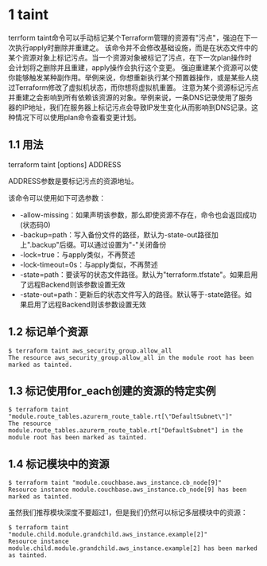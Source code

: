 
# 1 taint

terrform taint命令可以手动标记某个Terraform管理的资源有"污点"，强迫在下一次执行apply时删除并重建之。
该命令并不会修改基础设施，而是在状态文件中的某个资源对象上标记污点。当一个资源对象被标记了污点，在下一次plan操作时会计划将之删除并且重建，apply操作会执行这个变更。
强迫重建某个资源可以使你能够触发某种副作用。举例来说，你想重新执行某个预置器操作，或是某些人绕过Terraform修改了虚拟机状态，而你想将虚拟机重置。
注意为某个资源标记污点并重建之会影响到所有依赖该资源的对象。举例来说，一条DNS记录使用了服务器的IP地址，我们在服务器上标记污点会导致IP发生变化从而影响到DNS记录。这种情况下可以使用plan命令查看变更计划。

## 1.1 用法

terraform taint [options] ADDRESS

ADDRESS参数是要标记污点的资源地址。

该命令可以使用如下可选参数：

- -allow-missing：如果声明该参数，那么即使资源不存在，命令也会返回成功(状态码0)
- -backup=path：写入备份文件的路径，默认为-state-out路径加上".backup"后缀。可以通过设置为"-"关闭备份
- -lock=true：与apply类似，不再赘述
- -lock-timeout=0s：与apply类似，不再赘述
- -state=path：要读写的状态文件路径。默认为"terraform.tfstate"。如果启用了远程Backend则该参数设置无效
- -state-out=path：更新后的状态文件写入的路径。默认等于-state路径。如果启用了远程Backend则该参数设置无效

## 1.2 标记单个资源

```
$ terraform taint aws_security_group.allow_all
The resource aws_security_group.allow_all in the module root has been marked as tainted.
```

## 1.3 标记使用for_each创建的资源的特定实例

```
$ terraform taint "module.route_tables.azurerm_route_table.rt[\"DefaultSubnet\"]"
The resource module.route_tables.azurerm_route_table.rt["DefaultSubnet"] in the module root has been marked as tainted.
```

## 1.4 标记模块中的资源

```
$ terraform taint "module.couchbase.aws_instance.cb_node[9]"
Resource instance module.couchbase.aws_instance.cb_node[9] has been marked as tainted.
```

虽然我们推荐模块深度不要超过1，但是我们仍然可以标记多层模块中的资源：

```
$ terraform taint "module.child.module.grandchild.aws_instance.example[2]"
Resource instance module.child.module.grandchild.aws_instance.example[2] has been marked as tainted.
```

